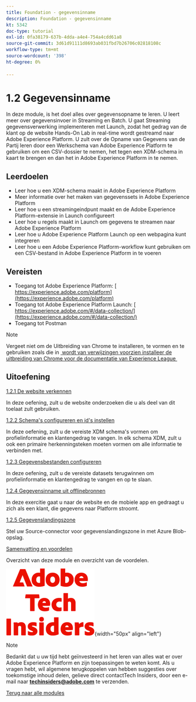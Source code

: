 ```yaml
---
title: Foundation - gegevensinname
description: Foundation - gegevensinname
kt: 5342
doc-type: tutorial
exl-id: 0fa38179-637b-4dda-a4e4-754a4cdd61a8
source-git-commit: 3d61d91111d8693ab031fbd7b26706c02818108c
workflow-type: tm+mt
source-wordcount: '398'
ht-degree: 0%

---
```


# 1.2 Gegevensinname

In deze module, is het doel alles over gegevensopname te leren. U leert meer over gegevensinvoer in Streaming en Batch. U gaat Streaming gegevensverwerking implementeren met Launch, zodat het gedrag van de klant op de website Hands-On Lab in real-time wordt gestreamd naar Adobe Experience Platform. U zult over de Opname van Gegevens van de Partij leren door een Werkschema van Adobe Experience Platform te gebruiken om een CSV-dossier te nemen, het tegen een XDM-schema in kaart te brengen en dan het in Adobe Experience Platform in te nemen.

## Leerdoelen

- Leer hoe u een XDM-schema maakt in Adobe Experience Platform
- Meer informatie over het maken van gegevenssets in Adobe Experience Platform
- Leer hoe u een streamingeindpunt maakt en de Adobe Experience Platform-extensie in Launch configureert
- Leer hoe u regels maakt in Launch om gegevens te streamen naar Adobe Experience Platform
- Leer hoe u Adobe Experience Platform Launch op een webpagina kunt integreren
- Leer hoe u een Adobe Experience Platform-workflow kunt gebruiken om een CSV-bestand in Adobe Experience Platform in te voeren

## Vereisten

- Toegang tot Adobe Experience Platform: [&#x200B; https://experience.adobe.com/platform](https://experience.adobe.com/platform)
- Toegang tot Adobe Experience Platform Launch: [&#x200B; https://experience.adobe.com/#/data-collection/](https://experience.adobe.com/#/data-collection/)
- Toegang tot Postman

>[!NOTE]
>
>Vergeet niet om de Uitbreiding van Chrome te installeren, te vormen en te gebruiken zoals die in [&#x200B; wordt van verwijzingen voorzien installeer de uitbreiding van Chrome voor de documentatie van Experience League &#x200B;](../../../getting-started/gettingstarted/ex1.md)

## Uitoefening

[1.2.1 De website verkennen](./ex1.md)

In deze oefening, zult u de website onderzoeken die u als deel van dit toelaat zult gebruiken.

[1.2.2 Schema&#39;s configureren en id&#39;s instellen](./ex2.md)

In deze oefening, zult u de vereiste XDM schema&#39;s vormen om profielinformatie en klantengedrag te vangen. In elk schema XDM, zult u ook een primaire herkenningsteken moeten vormen om alle informatie te verbinden met.

[1.2.3 Gegevensbestanden configureren](./ex3.md)

In deze oefening, zult u de vereiste datasets terugwinnen om profielinformatie en klantengedrag te vangen en op te slaan.

[1.2.4 Gegevensinname uit offlinebronnen](./ex4.md)

In deze exercitie gaat u naar de website en de mobiele app en gedraagt u zich als een klant, die gegevens naar Platform stroomt.

[1.2.5 Gegevenslandingszone](./ex5.md)

Stel uw Source-connector voor gegevenslandingszone in met Azure Blob-opslag.

[Samenvatting en voordelen](./summary.md)

Overzicht van deze module en overzicht van de voordelen.

![&#x200B; Indexen van de Tech &#x200B;](./../../../../assets/images/techinsiders.png){width="50px" align="left"}

>[!NOTE]
>
>Bedankt dat u uw tijd hebt geïnvesteerd in het leren van alles wat er over Adobe Experience Platform en zijn toepassingen te weten komt. Als u vragen hebt, wil algemene terugkoppelen van hebben suggesties over toekomstige inhoud delen, gelieve direct contactTech Insiders, door een e-mail naar **techinsiders@adobe.com** te verzenden.

[Terug naar alle modules](./../../../../overview.md)
